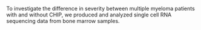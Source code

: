 To investigate the difference in severity between multiple myeloma patients with and without CHIP, we produced and analyzed single cell RNA sequencing data from bone marrow samples.
